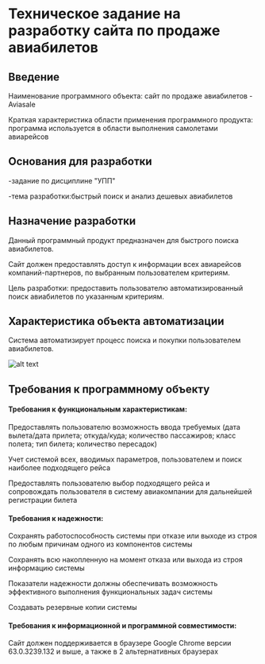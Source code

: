 # Техническое задание на разработку сайта по продаже авиабилетов

## Введение 

Наименование программного объекта: сайт по продаже  авиабилетов - Aviasale

Краткая характеристика области применения программного продукта: программа используется в области выполнения самолетами авиарейсов 

## Основания для разработки 

-задание по дисциплине "УПП"

-тема разработки:быстрый поиск и анализ дешевых авиабилетов 

## Назначение разработки 
Данный программный продукт предназначен для быстрого поиска авиабилетов. 

Сайт должен предоставлять доступ к информации всех авиарейсов компаний-партнеров, по выбранным пользователем критериям.

Цель разработки: предоставить пользователю автоматизированный поиск авиабилетов по указанным критериям.

## Характеристика объекта автоматизации

Система автоматизирует процесс поиска и покупки пользователем авиабилетов.

![alt text](example.com/logo.png)

## Требования к программному объекту

#### Требования к функциональным характеристикам:

Предоставлять пользователю возможность ввода требуемых  (дата вылета/дата прилета; откуда/куда; количество пассажиров; класс полета; тип билета;
количество пересадок)

Учет системой всех, вводимых параметров, пользователем и поиск наиболее подходящего рейса 

Предоставлять пользователю выбор подходящего рейса и сопровождать пользователя в систему авиакомпании для дальнейшей регистрации билета

#### Требования к надежности:

Сохранять работоспособность системы при отказе или выходе из строя по любым причинам одного из компонентов системы

Сохранять всю накопленную на момент отказа или выхода из строя информацию системы

Показатели надежности должны обеспечивать возможность эффективного выполнения функциональных задач системы

Создавать резервные копии системы 

#### Требования к информационной и программной совместимости:

Сайт должен поддерживается в браузере Google Chrome версии 63.0.3239.132 и выше, а также в 2 альтернативных браузерах


